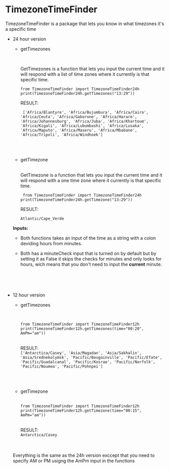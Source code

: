 # TimezoneTimeFinder

TimezoneTimeFinder is a package that lets you know in what timezones it's a specific time

* 24 hour version 

    * getTimezones
        
        </br>

        GetTimezones is a function that lets you input the current time and it will respond with a list of time zones where it currently is that specific time.


        `from TimezoneTimeFinder import TimezoneTimeFinder24h
        print(TimezoneTimeFinder24h.getTimezones("13:29"))`


        RESULT:

        `
        ['Africa/Blantyre', 'Africa/Bujumbura', 'Africa/Cairo', 'Africa/Ceuta', 'Africa/Gaborone', 'Africa/Harare', 'Africa/Johannesburg', 'Africa/Juba', 'Africa/Khartoum', 'Africa/Kigali', 'Africa/Lubumbashi', 'Africa/Lusaka', 'Africa/Maputo', 'Africa/Maseru', 'Africa/Mbabane', 'Africa/Tripoli', 'Africa/Windhoek']`
        
        </br>
        </br>



    * getTimezone

        </br>
        GetTimezone is a function that lets you input the current time and it will respond with a one time zone where it currently is that specific time.
        
        
            
        `
        from TimezoneTimeFinder import TimezoneTimeFinder24h
        print(TimezoneTimeFinder24h.getTimezone("13:29"))`


        RESULT:

        `Atlantic/Cape_Verde`
    
    **Inputs:**

    * Both functions takes an input of the time as a string with a colon deviding hours from minutes.

    
    * Both has a minuteCheck input that is turned on by default but by setting it as False it skips the checks for minutes and only looks for hours, wich means that you don't need to input the **current** minute.  
    </br>
    </br>
    </br>




* 12 hour version

    * getTimezones
        
        </br>

        `from TimezoneTimeFinder import TimezoneTimeFinder12h
        print(TimezoneTimeFinder12h.getTimezones(time="00:20", AmPm="am"))`
        
        
        <br/>RESULT: <br/> `['Antarctica/Casey', 'Asia/Magadan', 'Asia/Sakhalin', 'Asia/Srednekolymsk', 'Pacific/Bougainville', 'Pacific/Efate', 'Pacific/Guadalcanal', 'Pacific/Kosrae', 'Pacific/Norfolk', 'Pacific/Noumea', 'Pacific/Pohnpei']` 
        
        <br/>
        <br/>



    * getTimezone

        </br>`from TimezoneTimeFinder import TimezoneTimeFinder12h
    print(TimezoneTimeFinder12h.getTimezone(time="00:15", AmPm="am"))`
    
    
        </br>RESULT: </br> `Antarctica/Casey`  
            

    
    </br></br>
    Everything is the same as the 24h version exccept that you need to specify AM or PM usigng the AmPm input in the functions
